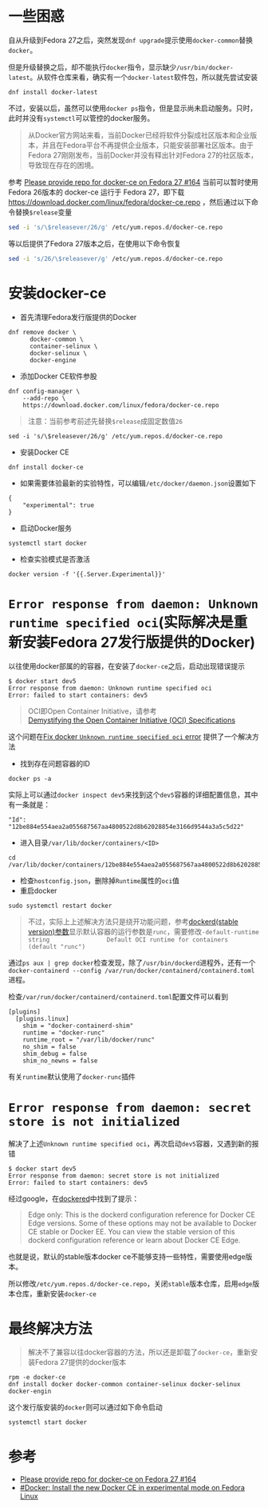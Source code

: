 # 一些困惑

自从升级到Fedora 27之后，突然发现`dnf upgrade`提示使用`docker-common`替换`docker`。

但是升级替换之后，却不能执行`docker`指令，显示缺少`/usr/bin/docker-latest`。从软件仓库来看，确实有一个`docker-latest`软件包，所以就先尝试安装

```
dnf install docker-latest
```

不过，安装以后，虽然可以使用`docker ps`指令，但是显示尚未启动服务。只时，此时并没有`systemctl`可以管控的docker服务。

> 从Docker官方网站来看，当前Docker已经将软件分裂成社区版本和企业版本，并且在Fedora平台不再提供企业版本，只能安装部署社区版本。由于Fedora 27刚刚发布，当前Docker并没有释出针对Fedora 27的社区版本，导致现在存在的困境。

参考 [Please provide repo for docker-ce on Fedora 27 #164](https://github.com/docker/for-linux/issues/164) 当前可以暂时使用 Fedora 26版本的 docker-ce 运行于 Fedora 27，即下载 https://download.docker.com/linux/fedora/docker-ce.repo ，然后通过以下命令替换`$release`变量

```bash
sed -i 's/\$releasever/26/g' /etc/yum.repos.d/docker-ce.repo
```

等以后提供了Fedora 27版本之后，在使用以下命令恢复

```bash
sed -i 's/26/\$releasever/g' /etc/yum.repos.d/docker-ce.repo
```

# 安装docker-ce

* 首先清理Fedora发行版提供的Docker

```
dnf remove docker \
      docker-common \
      container-selinux \
      docker-selinux \
      docker-engine
```


* 添加Docker CE软件参股

```
dnf config-manager \
    --add-repo \
    https://download.docker.com/linux/fedora/docker-ce.repo
```

> 注意：当前参考前述先替换`$release`成固定数值`26`

```
sed -i 's/\$releasever/26/g' /etc/yum.repos.d/docker-ce.repo
```

* 安装Docker CE

```
dnf install docker-ce
```

* 如果需要体验最新的实验特性，可以编辑`/etc/docker/daemon.json`设置如下

```
{
    "experimental": true
}
```

* 启动Docker服务

```
systemctl start docker
```

* 检查实验模式是否激活

```
docker version -f '{{.Server.Experimental}}'
```

# `Error response from daemon: Unknown runtime specified oci`(实际解决是重新安装Fedora 27发行版提供的Docker)

以往使用docker部属的的容器，在安装了`docker-ce`之后，启动出现错误提示

```
$ docker start dev5
Error response from daemon: Unknown runtime specified oci
Error: failed to start containers: dev5
```

> OCI即Open Container Initiative，请参考 [	
Demystifying the Open Container Initiative (OCI) Specifications](https://blog.docker.com/2017/07/demystifying-open-container-initiative-oci-specifications/)

这个问题在[Fix docker `Unknown runtime specified oci` error](http://www.voidcn.com/article/p-mgkvxkby-vt.html) 提供了一个解决方法

* 找到存在问题容器的ID

```
docker ps -a
```

实际上可以通过`docker inspect dev5`来找到这个`dev5`容器的详细配置信息，其中有一条就是：

```
"Id": "12be884e554aea2a055687567aa4800522d8b62028854e3166d9544a3a5c5d22"
```

* 进入目录`/var/lib/docker/containers/<ID>`

```
cd /var/lib/docker/containers/12be884e554aea2a055687567aa4800522d8b62028854e3166d9544a3a5c5d22
```

* 检查`hostconfig.json`，删除掉`Runtime`属性的`oci`值
* 重启docker

```
sudo systemctl restart docker
```

> 不过，实际上上述解决方法只是绕开功能问题，参考[dockerd(stable version)参数](https://docs.docker.com/engine/reference/commandline/dockerd/)显示默认容器的运行参数是`runc`，需要修改`-default-runtime string                Default OCI runtime for containers (default "runc")`


通过`ps aux | grep docker`检查发现，除了`/usr/bin/dockerd`进程外，还有一个`docker-containerd --config /var/run/docker/containerd/containerd.toml`进程。

检查`/var/run/docker/containerd/containerd.toml`配置文件可以看到

```
[plugins]
  [plugins.linux]
    shim = "docker-containerd-shim"
    runtime = "docker-runc"
    runtime_root = "/var/lib/docker/runc"
    no_shim = false
    shim_debug = false
    shim_no_newns = false
```

有关`runtime`默认使用了`docker-runc`插件

# `Error response from daemon: secret store is not initialized`

解决了上述`Unknown runtime specified oci`，再次启动`dev5`容器，又遇到新的报错

```
$ docker start dev5
Error response from daemon: secret store is not initialized
Error: failed to start containers: dev5
```

经过google，在[dockered](https://docs.docker.com/edge/engine/reference/commandline/dockerd/)中找到了提示：

> Edge only: This is the dockerd configuration reference for Docker CE Edge versions. Some of these options may not be available to Docker CE stable or Docker EE. You can view the stable version of this dockerd configuration reference or learn about Docker CE Edge.

也就是说，默认的stable版本docker ce不能够支持一些特性，需要使用edge版本。

所以修改`/etc/yum.repos.d/docker-ce.repo`，关闭`stable`版本仓库，启用`edge`版本仓库，重新安装`docker-ce`

# 最终解决方法

> 解决不了兼容以往docker容器的方法，所以还是卸载了`docker-ce`，重新安装Fedora 27提供的docker版本

```
rpm -e docker-ce
dnf install docker docker-common container-selinux docker-selinux docker-engin
```

这个发行版安装的`docker`则可以通过如下命令启动

```
systemctl start docker
```

# 参考

* [Please provide repo for docker-ce on Fedora 27 #164](https://github.com/docker/for-linux/issues/164)
* [#Docker: Install the new Docker CE in experimental mode on Fedora Linux](https://blog.voina.org/docker-install-the-new-docker-ce-in-experimental-mode-on-fedora-linux/)